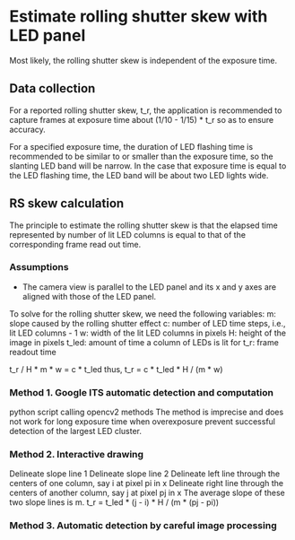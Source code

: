# Estimate rolling shutter skew with LED panel

Most likely, the rolling shutter skew is independent of the exposure time.

## Data collection
For a reported rolling shutter skew, t_r, the application is recommended to capture frames at 
exposure time about (1/10 - 1/15) * t_r so as to ensure accuracy.

For a specified exposure time, the duration of LED flashing time is recommended to be similar to or smaller than the exposure time, 
so the slanting LED band will be narrow. In the case that exposure time is equal to the LED flashing time,
the LED band will be about two LED lights wide.

## RS skew calculation
The principle to estimate the rolling shutter skew is that 
the elapsed time represented by number of lit LED columns is 
equal to that of the corresponding frame read out time.

### Assumptions
* The camera view is parallel to the LED panel and its x and y axes are aligned with those of the LED panel.

To solve for the rolling shutter skew, we need the following variables: 
m: slope caused by the rolling shutter effect
c: number of LED time steps, i.e., lit LED columns - 1
w: width of the lit LED columns in pixels
H: height of the image in pixels
t_led: amount of time a column of LEDs is lit for
t_r: frame readout time

t_r / H * m * w = c * t_led
thus,
t_r = c * t_led * H / (m * w)

### Method 1. Google ITS automatic detection and computation
python script calling opencv2 methods
The method is imprecise and does not work for long exposure time when 
overexposure prevent successful detection of the largest LED cluster.

### Method 2. Interactive drawing
Delineate slope line 1
Delineate slope line 2
Delineate left line through the centers of one column, say i at pixel pi in x
Delineate right line through the centers of another column, say j at pixel pj in x
The average slope of these two slope lines is m.
t_r = t_led * (j - i) * H / (m * (pj - pi))

### Method 3. Automatic detection by careful image processing

